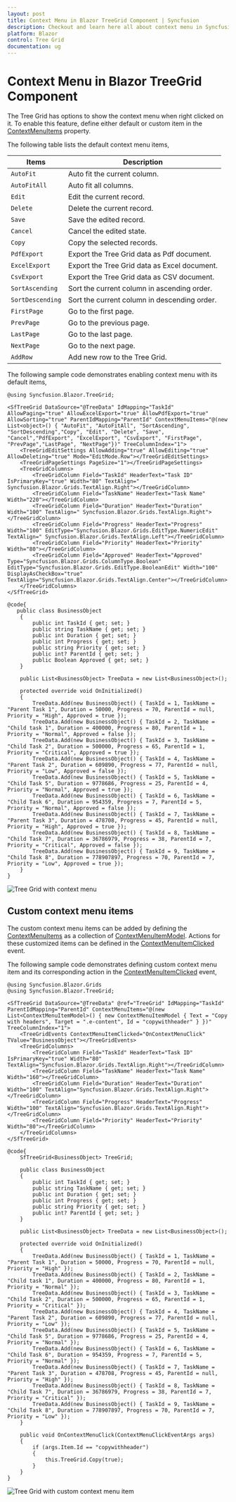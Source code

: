```yaml
---
layout: post
title: Context Menu in Blazor TreeGrid Component | Syncfusion
description: Checkout and learn here all about context menu in Syncfusion Blazor TreeGrid component and much more.
platform: Blazor
control: Tree Grid
documentation: ug
---
```


# Context Menu in Blazor TreeGrid Component

The Tree Grid has options to show the context menu when right clicked on it. To enable this feature, define either default or custom item in the [ContextMenuItems](https://help.syncfusion.com/cr/blazor/Syncfusion.Blazor~Syncfusion.Blazor.TreeGrid.TreeGridModel%601~ContextMenuItems.html) property.

The following table lists the default context menu items,

Items |Description
-----|-----
`AutoFit` | Auto fit the current column.
`AutoFitAll` | Auto fit all columns.
`Edit` | Edit the current record.
`Delete` | Delete the current record.
`Save` | Save the edited record.
`Cancel` | Cancel the edited state.
`Copy` | Copy the selected records.
`PdfExport` | Export the Tree Grid data as Pdf document.
`ExcelExport` | Export the Tree Grid data as Excel document.
`CsvExport` | Export the Tree Grid data as CSV document.
`SortAscending` | Sort the current column in ascending order.
`SortDescending` | Sort the current column in descending order.
`FirstPage` | Go to the first page.
`PrevPage` | Go to the previous page.
`LastPage` | Go to the last page.
`NextPage` | Go to the next page.
`AddRow` | Add new row to the Tree Grid.

The following sample code demonstrates enabling context menu with its default items,

```cshtml
@using Syncfusion.Blazor.TreeGrid;

<SfTreeGrid DataSource="@TreeData" IdMapping="TaskId" AllowPaging="true" AllowExcelExport="true" AllowPdfExport="true" AllowSorting="true" ParentIdMapping="ParentId" ContextMenuItems="@(new List<object>() { "AutoFit", "AutoFitAll", "SortAscending", "SortDescending","Copy", "Edit", "Delete", "Save", "Cancel","PdfExport", "ExcelExport", "CsvExport", "FirstPage", "PrevPage","LastPage", "NextPage"})" TreeColumnIndex="1">
    <TreeGridEditSettings AllowAdding="true" AllowEditing="true" AllowDeleting="true" Mode="EditMode.Row"></TreeGridEditSettings>
    <TreeGridPageSettings PageSize="1"></TreeGridPageSettings>
    <TreeGridColumns>
        <TreeGridColumn Field="TaskId" HeaderText="Task ID" IsPrimaryKey="true" Width="80" TextAlign=" Syncfusion.Blazor.Grids.TextAlign.Right"></TreeGridColumn>
        <TreeGridColumn Field="TaskName" HeaderText="Task Name" Width="220"></TreeGridColumn>
        <TreeGridColumn Field="Duration" HeaderText="Duration" Width="100" TextAlign=" Syncfusion.Blazor.Grids.TextAlign.Right"></TreeGridColumn>
        <TreeGridColumn Field="Progress" HeaderText="Progress" Width="100" EditType="Syncfusion.Blazor.Grids.EditType.NumericEdit" TextAlign=" Syncfusion.Blazor.Grids.TextAlign.Left"></TreeGridColumn>
        <TreeGridColumn Field="Priority" HeaderText="Priority" Width="80"></TreeGridColumn>
        <TreeGridColumn Field="Approved" HeaderText="Approved" Type="Syncfusion.Blazor.Grids.ColumnType.Boolean" EditType="Syncfusion.Blazor.Grids.EditType.BooleanEdit" Width="100" DisplayAsCheckBox="true" TextAlign="Syncfusion.Blazor.Grids.TextAlign.Center"></TreeGridColumn>
    </TreeGridColumns>
</SfTreeGrid>

@code{
   public class BusinessObject
    {
        public int TaskId { get; set; }
        public string TaskName { get; set; }
        public int Duration { get; set; }
        public int Progress { get; set; }
        public string Priority { get; set; }
        public int? ParentId { get; set; }
        public Boolean Approved { get; set; }
    }

    public List<BusinessObject> TreeData = new List<BusinessObject>();

    protected override void OnInitialized()
    {
        TreeData.Add(new BusinessObject() { TaskId = 1, TaskName = "Parent Task 1", Duration = 50000, Progress = 70, ParentId = null, Priority = "High", Approved = true });
        TreeData.Add(new BusinessObject() { TaskId = 2, TaskName = "Child task 1", Duration = 400000, Progress = 80, ParentId = 1, Priority = "Normal", Approved = false });
        TreeData.Add(new BusinessObject() { TaskId = 3, TaskName = "Child Task 2", Duration = 500000, Progress = 65, ParentId = 1, Priority = "Critical", Approved = true });
        TreeData.Add(new BusinessObject() { TaskId = 4, TaskName = "Parent Task 2", Duration = 609890, Progress = 77, ParentId = null, Priority = "Low", Approved = false });
        TreeData.Add(new BusinessObject() { TaskId = 5, TaskName = "Child Task 5", Duration = 9778686, Progress = 25, ParentId = 4, Priority = "Normal", Approved = true });
        TreeData.Add(new BusinessObject() { TaskId = 6, TaskName = "Child Task 6", Duration = 954359, Progress = 7, ParentId = 5, Priority = "Normal", Approved = false });
        TreeData.Add(new BusinessObject() { TaskId = 7, TaskName = "Parent Task 3", Duration = 478708, Progress = 45, ParentId = null, Priority = "High", Approved = true });
        TreeData.Add(new BusinessObject() { TaskId = 8, TaskName = "Child Task 7", Duration = 36786979, Progress = 38, ParentId = 7, Priority = "Critical", Approved = false });
        TreeData.Add(new BusinessObject() { TaskId = 9, TaskName = "Child Task 8", Duration = 778907897, Progress = 70, ParentId = 7, Priority = "Low", Approved = true });
    }
}
```

![Tree Grid with context menu](images/context-menu.gif)

## Custom context menu items

The custom context menu items can be added by defining the [ContextMenuItems](https://help.syncfusion.com/cr/blazor/Syncfusion.Blazor~Syncfusion.Blazor.TreeGrid.TreeGridModel%601~ContextMenuItems.html) as a collection of [ContextMenuItemModel](https://help.syncfusion.com/cr/aspnetcore-blazor/Syncfusion.Blazor~Syncfusion.Blazor.Grids.ContextMenuItemModel.html). Actions for these customized items can be defined in the [ContextMenuItemClicked](https://help.syncfusion.com/cr/aspnetcore-blazor/Syncfusion.Blazor~Syncfusion.Blazor.TreeGrid.TreeGridModel%601~ContextMenuClick.html) event.

The following sample code demonstrates defining custom context menu item and its corresponding action in the [ContextMenuItemClicked](https://help.syncfusion.com/cr/aspnetcore-blazor/Syncfusion.Blazor~Syncfusion.Blazor.TreeGrid.TreeGridModel%601~ContextMenuClick.html) event,

```cshtml
@using Syncfusion.Blazor.Grids
@using Syncfusion.Blazor.TreeGrid;

<SfTreeGrid DataSource="@TreeData" @ref="TreeGrid" IdMapping="TaskId" ParentIdMapping="ParentId" ContextMenuItems="@(new List<ContextMenuItemModel>() { new ContextMenuItemModel { Text = "Copy with headers", Target = ".e-content", Id = "copywithheader" } })" TreeColumnIndex="1">
    <TreeGridEvents ContextMenuItemClicked="OnContextMenuClick" TValue="BusinessObject"></TreeGridEvents>
    <TreeGridColumns>
        <TreeGridColumn Field="TaskId" HeaderText="Task ID" IsPrimaryKey="true" Width="80" TextAlign="Syncfusion.Blazor.Grids.TextAlign.Right"></TreeGridColumn>
        <TreeGridColumn Field="TaskName" HeaderText="Task Name" Width="160"></TreeGridColumn>
        <TreeGridColumn Field="Duration" HeaderText="Duration" Width="100" TextAlign="Syncfusion.Blazor.Grids.TextAlign.Right"></TreeGridColumn>
        <TreeGridColumn Field="Progress" HeaderText="Progress" Width="100" TextAlign="Syncfusion.Blazor.Grids.TextAlign.Right"></TreeGridColumn>
        <TreeGridColumn Field="Priority" HeaderText="Priority" Width="80"></TreeGridColumn>
    </TreeGridColumns>
</SfTreeGrid>

@code{
    SfTreeGrid<BusinessObject> TreeGrid;

    public class BusinessObject
    {
        public int TaskId { get; set; }
        public string TaskName { get; set; }
        public int Duration { get; set; }
        public int Progress { get; set; }
        public string Priority { get; set; }
        public int? ParentId { get; set; }
    }

    public List<BusinessObject> TreeData = new List<BusinessObject>();

    protected override void OnInitialized()
    {
        TreeData.Add(new BusinessObject() { TaskId = 1, TaskName = "Parent Task 1", Duration = 50000, Progress = 70, ParentId = null, Priority = "High" });
        TreeData.Add(new BusinessObject() { TaskId = 2, TaskName = "Child task 1", Duration = 400000, Progress = 80, ParentId = 1, Priority = "Normal" });
        TreeData.Add(new BusinessObject() { TaskId = 3, TaskName = "Child Task 2", Duration = 500000, Progress = 65, ParentId = 1, Priority = "Critical" });
        TreeData.Add(new BusinessObject() { TaskId = 4, TaskName = "Parent Task 2", Duration = 609890, Progress = 77, ParentId = null, Priority = "Low" });
        TreeData.Add(new BusinessObject() { TaskId = 5, TaskName = "Child Task 5", Duration = 9778686, Progress = 25, ParentId = 4, Priority = "Normal" });
        TreeData.Add(new BusinessObject() { TaskId = 6, TaskName = "Child Task 6", Duration = 954359, Progress = 7, ParentId = 5, Priority = "Normal" });
        TreeData.Add(new BusinessObject() { TaskId = 7, TaskName = "Parent Task 3", Duration = 478708, Progress = 45, ParentId = null, Priority = "High" });
        TreeData.Add(new BusinessObject() { TaskId = 8, TaskName = "Child Task 7", Duration = 36786979, Progress = 38, ParentId = 7, Priority = "Critical" });
        TreeData.Add(new BusinessObject() { TaskId = 9, TaskName = "Child Task 8", Duration = 778907897, Progress = 70, ParentId = 7, Priority = "Low" });
    }

    public void OnContextMenuClick(ContextMenuClickEventArgs args)
    {
        if (args.Item.Id == "copywithheader")
        {
            this.TreeGrid.Copy(true);
        }
    }
}
```

![Tree Grid with custom context menu item](images/custom-context.png)